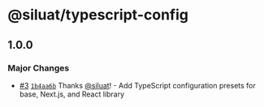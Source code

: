 # @siluat/typescript-config

## 1.0.0

### Major Changes

- [#3](https://github.com/siluat/web-projects/pull/3) [`1b4aa6b`](https://github.com/siluat/web-projects/commit/1b4aa6b45eed3afc455b3aa2be4ef7cd7a725f07) Thanks [@siluat](https://github.com/siluat)! - Add TypeScript configuration presets for base, Next.js, and React library
